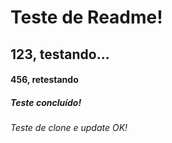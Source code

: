 # Teste de Readme!
## 123, testando...
#### 456, retestando
##### Teste concluído!
###### Teste de clone e update OK!